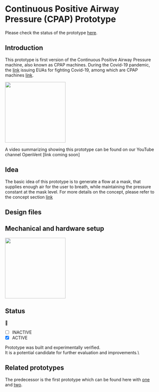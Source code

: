 # Continuous Positive Airway Pressure (CPAP) Prototype

Please check the status of the prototype [here](#status).

## Introduction

This prototype is first version of the Continuous Positive Airway Pressure machine, also known as CPAP machines.
During the Covid-19 pandemic, the [link](https://www.fda.gov/news-events/press-announcements/coronavirus-covid-19-update-fda-continues-facilitate-access-crucial-medical-products-including)
issuing EUAs for fighting Covid-19, among which are CPAP machines [link](https://www.fda.gov/media/136702/download).


<p>
  <img src="https://raw.githubusercontent.com/mhollfelder/openvent/assets/docs/assets/cpapConcept/OpenVent_CPAP_Concept.png" height="200px">
<p>

A video summarizing showing this prototype can be found on our YouTube channel OpenVent
[link coming soon]

## Idea

The basic idea of this prototype is to generate a flow at a mask, that supplies enough air for the user to breath, while maintaining the pressure constant at the mask level.
For more details on the concept, please refer to the concept section [link](../02_concept/cpapConcept.md) 


## Design files

## Mechanical and hardware setup
<p>
  <img src="https://raw.githubusercontent.com/mhollfelder/openvent/assets/docs/assets/prototypes/OpenVent_CPAP_Setup.png" height="200px">
<p>


## Status

:rocket:

* [ ] INACTIVE
* [X] ACTIVE

Prototype was built and experimentally verified.\
It is a potential candidate for further evaluation and improvements.\

## Related prototypes

The predecessor is the first prototype which can be found here with [one](./bagValveMaskProto1st.md) and [two](./bagValveMaskProto2nd.md).